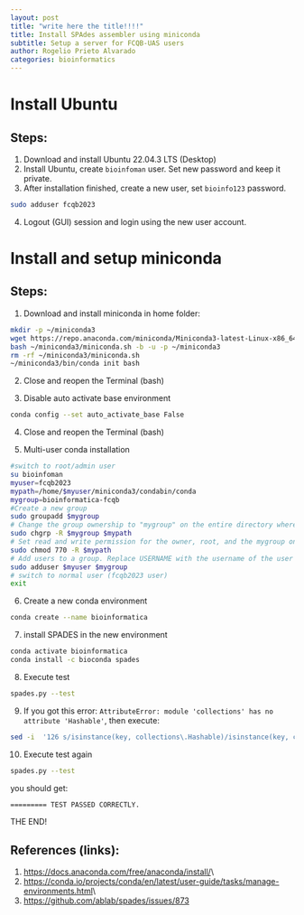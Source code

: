 ```yaml
---
layout: post
title: "write here the title!!!!"
title: Install SPAdes assembler using miniconda
subtitle: Setup a server for FCQB-UAS users
author: Rogelio Prieto Alvarado
categories: bioinformatics
---
```


# Install Ubuntu

## Steps:

1. Download and install Ubuntu 22.04.3 LTS (Desktop)
2. Install Ubuntu, create `bioinfoman` user. Set new password and keep it private.
3. After installation finished, create a new user, set `bioinfo123` password.
```bash
sudo adduser fcqb2023
```
4. Logout (GUI) session and login using the new user account.


# Install and setup miniconda

## Steps:

1. Download and install miniconda in home folder:

```bash
mkdir -p ~/miniconda3
wget https://repo.anaconda.com/miniconda/Miniconda3-latest-Linux-x86_64.sh -O ~/miniconda3/miniconda.sh
bash ~/miniconda3/miniconda.sh -b -u -p ~/miniconda3
rm -rf ~/miniconda3/miniconda.sh
~/miniconda3/bin/conda init bash
```

2. Close and reopen the Terminal (bash)

3. Disable auto activate base environment

```bash
conda config --set auto_activate_base False
```
4. Close and reopen the Terminal (bash)

5. Multi-user conda installation
```bash
#switch to root/admin user
su bioinfoman
myuser=fcqb2023
mypath=/home/$myuser/miniconda3/condabin/conda
mygroup=bioinformatica-fcqb
#Create a new group
sudo groupadd $mygroup
# Change the group ownership to "mygroup" on the entire directory where Anaconda is installed. Replace /PATH/TO/ANACONDA/INSTALL with the actual path to your installed Anaconda file.
sudo chgrp -R $mygroup $mypath
# Set read and write permission for the owner, root, and the mygroup only. Replace /PATH/TO/ANACONDA/INSTALL with the actual path to your installed Anaconda file.
sudo chmod 770 -R $mypath
# Add users to a group. Replace USERNAME with the username of the user you are adding.
sudo adduser $myuser $mygroup
# switch to normal user (fcqb2023 user) 
exit
```

6. Create a new conda environment

```bash
conda create --name bioinformatica
```

7.  install SPADES in the new environment

```bash
conda activate bioinformatica
conda install -c bioconda spades
```

8. Execute test

```bash
spades.py --test
```

9. If you got this error:  `AttributeError: module 'collections' has no attribute 'Hashable'`, then execute:

```bash
sed -i  '126 s/isinstance(key, collections\.Hashable)/isinstance(key, collections\.abc\.Hashable)/' ~/miniconda3/envs/bioinformatica/share/spades-3.13.1-0/share/spades/pyyaml3/constructor.py
```

10. Execute test again

```bash
spades.py --test
```
you should get: 

```bash
========= TEST PASSED CORRECTLY.
```


THE END!



## References (links):

1. <https://docs.anaconda.com/free/anaconda/install/>\
1. <https://conda.io/projects/conda/en/latest/user-guide/tasks/manage-environments.html>\
1. <https://github.com/ablab/spades/issues/873>

